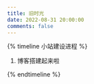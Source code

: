 ```yaml
---
title: 旧时光
date: 2022-08-31 20:00:00
comments: false
---
```


{% timeline 小站建设进程 %}

<!-- timeline 2023-5-14-->

1. 博客搭建起来啦

<!-- endtimeline -->

{% endtimeline %}

